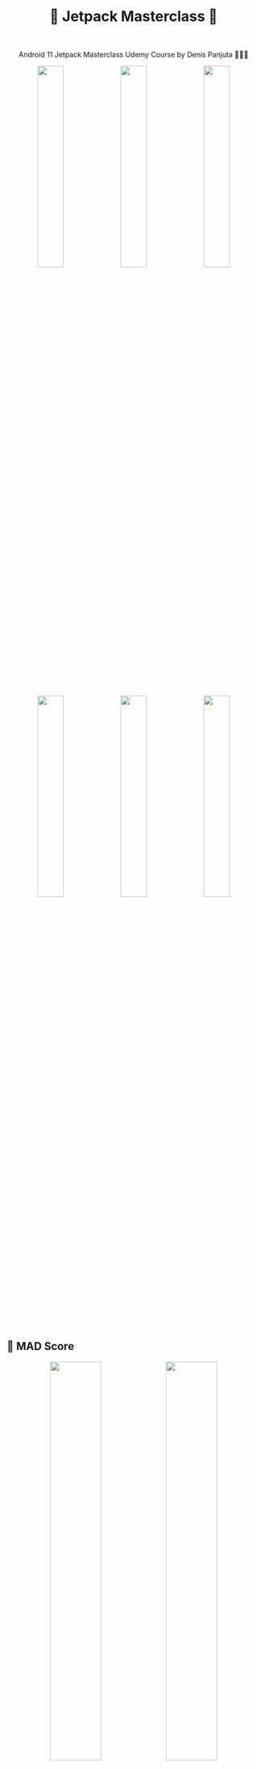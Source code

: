 <h1 align="center"> 🍔 Jetpack Masterclass 🍟 </h1></br>

<p align="center">
Android 11 Jetpack Masterclass Udemy Course by Denis Panjuta 🧑🏻‍💻
</p>


<p align="center">
<img src="https://user-images.githubusercontent.com/47380312/131139666-6bc432d9-3509-463f-86a5-c2660f871e95.gif" width="32%"/>
<img src="https://user-images.githubusercontent.com/47380312/131140166-d4a5310a-c6b6-4ec5-bfd6-ee03f15c0873.gif" width="32%"/>
<img src="https://user-images.githubusercontent.com/47380312/131140562-b4535223-ba89-4076-9c6e-8b9b100ed7d6.gif" width="32%"/>
<img src="https://user-images.githubusercontent.com/47380312/131141024-c8c30d8d-53d4-44c5-ab09-6da4b0215547.gif" width="32%"/> 
<img src="https://user-images.githubusercontent.com/47380312/131141379-805e80b0-698c-4d82-9379-d686cb6fc96f.gif" width="32%"/>
<img src="https://user-images.githubusercontent.com/47380312/131141561-903ec789-d8de-4e7c-b7d6-d7df42bcab33.gif" width="32%"/>
</p>

## 🥇 MAD Score

<p align="center">
<img src="https://user-images.githubusercontent.com/47380312/131141877-8f370eb5-4ef2-49ee-b834-e3e0d4f40b54.png" width="45%"/>
<img src="https://user-images.githubusercontent.com/47380312/131142018-5e9067fb-ff01-4d41-a627-2381a3c4bba1.png" width="45%"/>
<img src="https://user-images.githubusercontent.com/47380312/131142030-1d8171ca-99c4-405a-ace4-06214b95139c.png" width="45%"/>
</p>

## 📚 Tech stack & Open-Source Libraries
- [Glide](https://github.com/bumptech/glide)
- [Retrofit](https://square.github.io/retrofit/)
- [Live Data](https://developer.android.com/topic/libraries/architecture/livedata)
- [Palette](https://developer.android.com/training/material/palette-colors)
- [Room Database](https://developer.android.com/training/data-storage/room)
- [Navigation Component](https://developer.android.com/guide/navigation/navigation-getting-started)
- [Work Manager](https://developer.android.com/topic/libraries/architecture/workmanager)
- [Dexter](https://github.com/Karumi/Dexter)
- [View Binding](https://developer.android.com/topic/libraries/view-binding)
- [sdp Library](https://github.com/intuit/sdp)

## 🍽 Open API

<img src="https://user-images.githubusercontent.com/47380312/131144132-69a3ad3e-1eb7-4056-8121-269296776e6c.png" align = "right" width="10%"/>

FavDish using the [Spoonacular API](https://spoonacular.com/food-api) for constructing RESTful API.
spoonacular API provides a RESTful API interface to highly detailed objects built from thousands of lines of data related to Food.

Sign Up Spoonacular API website and get your free API key. Open Constants.kt file and put your API key value! Now you can use this app ✨

## 🏰 Architecture

<img src="https://user-images.githubusercontent.com/47380312/131144966-45fc25b7-8e5a-412f-ab48-8d16ba7302a1.png" align = "center" width="80%"/>


## 👉🏻 [Udemy Course](https://www.udemy.com/course/android-jetpack-masterclass/)
